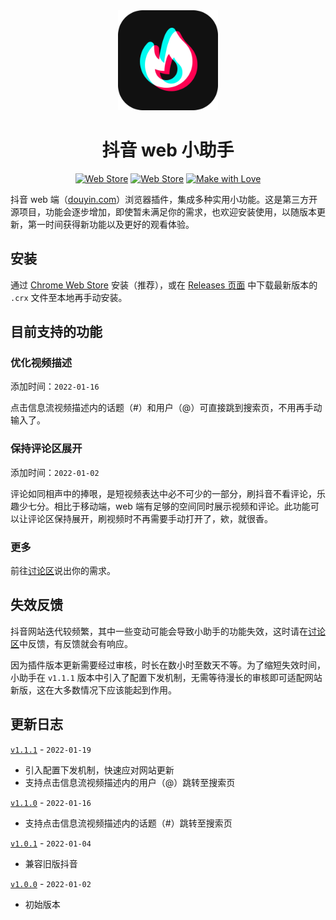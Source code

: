<div align="center">
  <img alt="logo" src="src/assets/logo.png" width="160">
  <h1>抖音 web 小助手</h1>
  <p align="center">
    <a href="https://chrome.google.com/webstore/detail/khgcifnapfcaleokihendkolpcfgkepk"><img alt="Web Store" src="https://img.shields.io/chrome-web-store/v/khgcifnapfcaleokihendkolpcfgkepk?color=blue&label=Chrome%20Web%20Store&style=flat-square"></a>
    <a href="https://chrome.google.com/webstore/detail/khgcifnapfcaleokihendkolpcfgkepk"><img alt="Web Store" src="https://img.shields.io/chrome-web-store/users/khgcifnapfcaleokihendkolpcfgkepk?color=important&label=Users&style=flat-square"></a>
    <a href="https://github.com/douyin-helper/douyin-helper/graphs/contributors"><img alt="Make with Love" src="https://img.shields.io/static/v1?label=Make%20with&message=Love&color=critical&style=flat-square"></a>
  </p>
</div>

抖音 web 端（[douyin.com](https://douyin.com)）浏览器插件，集成多种实用小功能。这是第三方开源项目，功能会逐步增加，即使暂未满足你的需求，也欢迎安装使用，以随版本更新，第一时间获得新功能以及更好的观看体验。

## 安装

通过 [Chrome Web Store](https://chrome.google.com/webstore/detail/khgcifnapfcaleokihendkolpcfgkepk) 安装（推荐），或在 [Releases 页面](https://github.com/douyin-helper/douyin-helper/releases) 中下载最新版本的 `.crx` 文件至本地再手动安装。

## 目前支持的功能

### 优化视频描述

添加时间：`2022-01-16`

点击信息流视频描述内的话题（#）和用户（@）可直接跳到搜索页，不用再手动输入了。

### 保持评论区展开

添加时间：`2022-01-02`

评论如同相声中的捧哏，是短视频表达中必不可少的一部分，刷抖音不看评论，乐趣少七分。相比于移动端，web 端有足够的空间同时展示视频和评论。此功能可以让评论区保持展开，刷视频时不再需要手动打开了，欸，就很香。

### 更多

前往[讨论区](https://github.com/douyin-helper/douyin-helper/discussions/categories/%E9%9C%80%E6%B1%82%E5%BB%BA%E8%AE%AE)说出你的需求。

## 失效反馈

抖音网站迭代较频繁，其中一些变动可能会导致小助手的功能失效，这时请在[讨论区](https://github.com/douyin-helper/douyin-helper/discussions/categories/%E5%A4%B1%E6%95%88-bug)中反馈，有反馈就会有响应。

因为插件版本更新需要经过审核，时长在数小时至数天不等。为了缩短失效时间，小助手在 `v1.1.1` 版本中引入了配置下发机制，无需等待漫长的审核即可适配网站新版，这在大多数情况下应该能起到作用。

## 更新日志

[`v1.1.1`](https://github.com/douyin-helper/douyin-helper/releases/tag/v1.1.1) - `2022-01-19`

- 引入配置下发机制，快速应对网站更新
- 支持点击信息流视频描述内的用户（@）跳转至搜索页

[`v1.1.0`](https://github.com/douyin-helper/douyin-helper/releases/tag/v1.1.0) - `2022-01-16`

- 支持点击信息流视频描述内的话题（#）跳转至搜索页

[`v1.0.1`](https://github.com/douyin-helper/douyin-helper/releases/tag/v1.0.1) - `2022-01-04`

- 兼容旧版抖音

[`v1.0.0`](https://github.com/douyin-helper/douyin-helper/releases/tag/v1.0.0) - `2022-01-02`

- 初始版本
